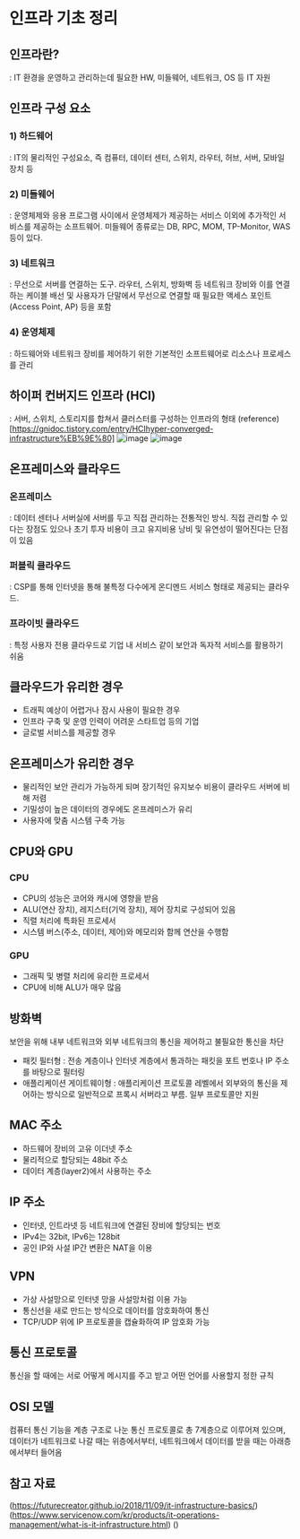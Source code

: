 # 인프라 기초 정리

## 인프라란?  
: IT 환경을 운영하고 관리하는데 필요한 HW, 미들웨어, 네트워크, OS 등 IT 자원

## 인프라 구성 요소

### 1) 하드웨어
: IT의 물리적인 구성요소, 즉 컴퓨터, 데이터 센터, 스위치, 라우터, 허브, 서버, 모바일 장치 등
### 2) 미들웨어
: 운영체제와 응용 프로그램 사이에서 운영체제가 제공하는 서비스 이외에 추가적인 서비스를 제공하는 소프트웨어. 미들웨어 종류로는 DB, RPC, MOM, TP-Monitor, WAS 등이 있다.
### 3) 네트워크
: 무선으로 서버를 연결하는 도구. 라우터, 스위치, 방화벽 등 네트워크 장비와 이를 연결하는 케이블 배선 및 사용자가 단말에서 무선으로 연결할 때 필요한 액세스 포인트(Access Point, AP) 등을 포함
### 4) 운영체제
: 하드웨어와 네트워크 장비를 제어하기 위한 기본적인 소프트웨어로 리소스나 프로세스를 관리

## 하이퍼 컨버지드 인프라 (HCI)
: 서버, 스위치, 스토리지를 합쳐서 클러스터를 구성하는 인프라의 형태
(reference)[https://gnidoc.tistory.com/entry/HCIhyper-converged-infrastructure%EB%9E%80]
![image](https://github.com/eunhabaek/eunhabaek.github.io/assets/67853963/69dddb95-c850-466a-9299-6e08fab2996e)
![image](https://github.com/eunhabaek/eunhabaek.github.io/assets/67853963/ef72509e-8539-4b11-b20a-37e7762fede8)

## 온프레미스와 클라우드
###  온프레미스
: 데이터 센터나 서버실에 서버를 두고 직접 관리하는 전통적인 방식. 직접 관리할 수 있다는 장점도 있으나 초기 투자 비용이 크고 유지비용 낭비 및 유연성이 떨어진다는 단점이 있음
### 퍼블릭 클라우드
: CSP를 통해 인터넷을 통해 불특정 다수에게 온디멘드 서비스 형태로 제공되는 클라우드. 
### 프라이빗 클라우드
: 특정 사용자 전용 클라우드로 기업 내 서비스 같이 보안과 독자적 서비스를 활용하기 쉬움

## 클라우드가 유리한 경우
- 트래픽 예상이 어렵거나 잠시 사용이 필요한 경우
- 인프라 구축 및 운영 인력이 어려운 스타트업 등의 기업
- 글로벌 서비스를 제공할 경우
## 온프레미스가 유리한 경우
- 물리적인 보안 관리가 가능하게 되며 장기적인 유지보수 비용이 클라우드 서버에 비해 저렴
- 기밀성이 높은 데이터의 경우에도 온프레미스가 유리
- 사용자에 맞춤 시스템 구축 가능

## CPU와 GPU
### CPU
- CPU의 성능은 코어와 캐시에 영향을 받음
- ALU(연산 장치), 레지스터(기억 장치), 제어 장치로 구성되어 있음 
- 직렬 처리에 특화된 프로세서
- 시스템 버스(주소, 데이터, 제어)와 메모리와 함께 연산을 수행함

### GPU
- 그래픽 및 병렬 처리에 유리한 프로세서
- CPU에 비해 ALU가 매우 많음


## 방화벽
보안을 위해 내부 네트워크와 외부 네트워크의 통신을 제어하고 불필요한 통신을 차단
- 패킷 필터형 : 전송 계층이나 인터넷 계층에서 통과하는 패킷을 포트 번호나 IP 주소를 바탕으로 필터링
- 애플리케이션 게이트웨이형 : 애플리케이션 프로토콜 레벨에서 외부와의 통신을 제어하는 방식으로 일반적으로 프록시 서버라고 부름. 일부 프로토콜만 지원

## MAC 주소
- 하드웨어 장비의 고유 이더넷 주소
- 물리적으로 할당되는 48bit 주소
- 데이터 계층(layer2)에서 사용하는 주소

## IP 주소
- 인터넷, 인트라넷 등 네트워크에 연결된 장비에 할당되는 번호
- IPv4는 32bit, IPv6는 128bit
- 공인 IP와 사설 IP간 변환은 NAT을 이용
  
## VPN
- 가상 사설망으로 인터넷 망을 사설망처럼 이용 가능
- 통신선을 새로 만드는 방식으로 데이터를 암호화하여 통신
- TCP/UDP 위에 IP 프로토콜을 캡슐화하여 IP 암호화 가능

## 통신 프로토콜
통신을 할 때에는 서로 어떻게 메시지를 주고 받고 어떤 언어를 사용할지 정한 규칙

## OSI 모델
컴퓨터 통신 기능을 계층 구조로 나눈 통신 프로토콜로 총 7계층으로 이루어져 있으며, 데이터가 네트워크로 나갈 때는 위층에서부터, 네트워크에서 데이터를 받을 때는 아래층에서부터 들어옴


## 참고 자료
(https://futurecreator.github.io/2018/11/09/it-infrastructure-basics/)
(https://www.servicenow.com/kr/products/it-operations-management/what-is-it-infrastructure.html)
()
